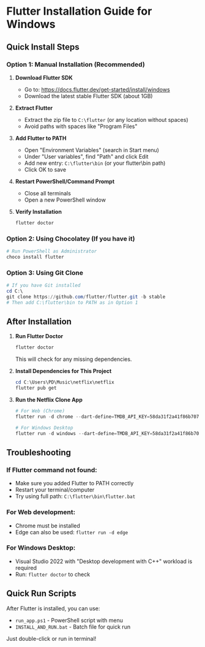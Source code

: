 # Flutter Installation Guide for Windows

## Quick Install Steps

### Option 1: Manual Installation (Recommended)

1. **Download Flutter SDK**
   - Go to: https://docs.flutter.dev/get-started/install/windows
   - Download the latest stable Flutter SDK (about 1GB)

2. **Extract Flutter**
   - Extract the zip file to `C:\flutter` (or any location without spaces)
   - Avoid paths with spaces like "Program Files"

3. **Add Flutter to PATH**
   - Open "Environment Variables" (search in Start menu)
   - Under "User variables", find "Path" and click Edit
   - Add new entry: `C:\flutter\bin` (or your flutter\bin path)
   - Click OK to save

4. **Restart PowerShell/Command Prompt**
   - Close all terminals
   - Open a new PowerShell window

5. **Verify Installation**
   ```powershell
   flutter doctor
   ```

### Option 2: Using Chocolatey (If you have it)

```powershell
# Run PowerShell as Administrator
choco install flutter
```

### Option 3: Using Git Clone

```powershell
# If you have Git installed
cd C:\
git clone https://github.com/flutter/flutter.git -b stable
# Then add C:\flutter\bin to PATH as in Option 1
```

## After Installation

1. **Run Flutter Doctor**
   ```powershell
   flutter doctor
   ```
   This will check for any missing dependencies.

2. **Install Dependencies for This Project**
   ```powershell
   cd C:\Users\PD\Music\netflix\netflix
   flutter pub get
   ```

3. **Run the Netflix Clone App**
   ```powershell
   # For Web (Chrome)
   flutter run -d chrome --dart-define=TMDB_API_KEY=58da31f2a41f86b707533f2c56379467
   
   # For Windows Desktop
   flutter run -d windows --dart-define=TMDB_API_KEY=58da31f2a41f86b707533f2c56379467
   ```

## Troubleshooting

### If Flutter command not found:
- Make sure you added Flutter to PATH correctly
- Restart your terminal/computer
- Try using full path: `C:\flutter\bin\flutter.bat`

### For Web development:
- Chrome must be installed
- Edge can also be used: `flutter run -d edge`

### For Windows Desktop:
- Visual Studio 2022 with "Desktop development with C++" workload is required
- Run: `flutter doctor` to check

## Quick Run Scripts

After Flutter is installed, you can use:
- `run_app.ps1` - PowerShell script with menu
- `INSTALL_AND_RUN.bat` - Batch file for quick run

Just double-click or run in terminal!
